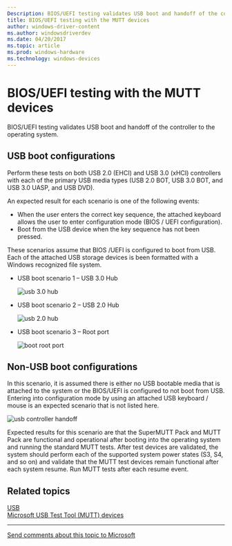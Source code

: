 ```yaml
---
Description: BIOS/UEFI testing validates USB boot and handoff of the controller to the operating system.
title: BIOS/UEFI testing with the MUTT devices
author: windows-driver-content
ms.author: windowsdriverdev
ms.date: 04/20/2017
ms.topic: article
ms.prod: windows-hardware
ms.technology: windows-devices
---
```


# BIOS/UEFI testing with the MUTT devices


BIOS/UEFI testing validates USB boot and handoff of the controller to the operating system.

## USB boot configurations


Perform these tests on both USB 2.0 (EHCI) and USB 3.0 (xHCI) controllers with each of the primary USB media types (USB 2.0 BOT, USB 3.0 BOT, and USB 3.0 UASP, and USB DVD).

An expected result for each scenario is one of the following events:

-   When the user enters the correct key sequence, the attached keyboard allows the user to enter configuration mode (BIOS / UEFI configuration).
-   Boot from the USB device when the key sequence has not been pressed.

These scenarios assume that BIOS /UEFI is configured to boot from USB. Each of the attached USB storage devices is been formatted with a Windows recognized file system.

-   USB boot scenario 1 – USB 3.0 Hub

    ![usb 3.0 hub](images/fig16-usb-bootbehind30hub.png)

-   USB boot scenario 2 – USB 2.0 Hub

    ![usb 2.0 hub](images/fig17-usb-bootbehind20hub.png)

-   USB boot scenario 3 – Root port

    ![boot root port](images/fig18-usb-bootrootport.png)

## Non-USB boot configurations


In this scenario, it is assumed there is either no USB bootable media that is attached to the system or the BIOS/UEFI is configured to not boot from USB. Entering into configuration mode by using an attached USB keyboard / mouse is an expected scenario that is not listed here.

![usb controller handoff](images/fig19-usb-controllerhandoff.png)

Expected results for this scenario are that the SuperMUTT Pack and MUTT Pack are functional and operational after booting into the operating system and running the standard MUTT tests. After test devices are validated, the system should perform each of the supported system power states (S3, S4, and so on) and validate that the MUTT test devices remain functional after each system resume. Run MUTT tests after each resume event.

## Related topics
[USB](https://msdn.microsoft.com/library/windows/hardware/ff538930)  
[Microsoft USB Test Tool (MUTT) devices](microsoft-usb-test-tool--mutt--devices.md)  

--------------------
[Send comments about this topic to Microsoft](mailto:wsddocfb@microsoft.com?subject=Documentation%20feedback%20%5Busbcon\buses%5D:%20BIOS/UEFI%20testing%20with%20the%20MUTT%20devices%20%20RELEASE:%20%281/26/2017%29&body=%0A%0APRIVACY%20STATEMENT%0A%0AWe%20use%20your%20feedback%20to%20improve%20the%20documentation.%20We%20don't%20use%20your%20email%20address%20for%20any%20other%20purpose,%20and%20we'll%20remove%20your%20email%20address%20from%20our%20system%20after%20the%20issue%20that%20you're%20reporting%20is%20fixed.%20While%20we're%20working%20to%20fix%20this%20issue,%20we%20might%20send%20you%20an%20email%20message%20to%20ask%20for%20more%20info.%20Later,%20we%20might%20also%20send%20you%20an%20email%20message%20to%20let%20you%20know%20that%20we've%20addressed%20your%20feedback.%0A%0AFor%20more%20info%20about%20Microsoft's%20privacy%20policy,%20see%20http://privacy.microsoft.com/default.aspx. "Send comments about this topic to Microsoft")


